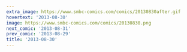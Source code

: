 ```yaml
---
extra_image: https://www.smbc-comics.com/comics/20130830after.gif
hovertext: '2013-08-30'
image: https://www.smbc-comics.com/comics/20130830.png
next_comic: '2013-08-31'
prev_comic: '2013-08-29'
title: '2013-08-30'
---
```


